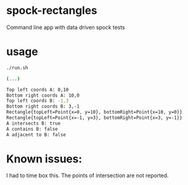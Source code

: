 # spock-rectangles
Command line app with data driven spock tests

# usage

```bash
./run.sh

(...)

Top left coords A: 0,10
Bottom right coords A: 10,0
Top left coords B: -1,3
Bottom right coords B: 3,-1
Rectangle{topLeft=Point{x=0, y=10}, bottomRight=Point{x=10, y=0}}
Rectangle{topLeft=Point{x=-1, y=3}, bottomRight=Point{x=3, y=-1}}
A intersects B: true
A contains B: false
A adjacent to B: false

```

# Known issues:

I had to time box this. The points of intersection are not reported. 